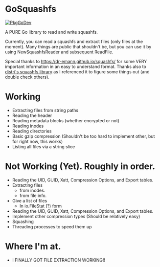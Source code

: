 # GoSquashfs

[![PkgGoDev](https://pkg.go.dev/badge/github.com/CalebQ42/GoSquashfs)](https://pkg.go.dev/github.com/CalebQ42/GoSquashfs)

A PURE Go library to read and write squashfs.

Currently, you can read a squashfs and extract files (only files at the moment). Many things are public that shouldn't be, but you can use it by using NewSquashfsReader and subsequent ReadFile.

Special thanks to https://dr-emann.github.io/squashfs/ for some VERY important information in an easy to understand format.
Thanks also to [distri's squashfs library](https://github.com/distr1/distri/tree/master/internal/squashfs) as I referenced it to figure some things out (and double check others).

# Working

* Extracting files from string paths
* Reading the header
* Reading metadata blocks (whether encrypted or not)
* Reading inodes
* Reading directories
* Basic gzip compression (Shouldn't be too hard to implement other, but for right now, this works)
* Listing all files via a string slice

# Not Working (Yet). Roughly in order.

* Reading the UID, GUID, Xatt, Compression Options, and Export tables.
* Extracting files
    * from inodes.
    * from file info.
* Give a list of files
    * In io.FileStat (?) form
* Reading the UID, GUID, Xatt, Compression Options, and Export tables.
* Implement other compression types (Should be relatively easy)
* Squashing
* Threading processes to speed them up

# Where I'm at.

* I FINALLY GOT FILE EXTRACTION WORKING!!